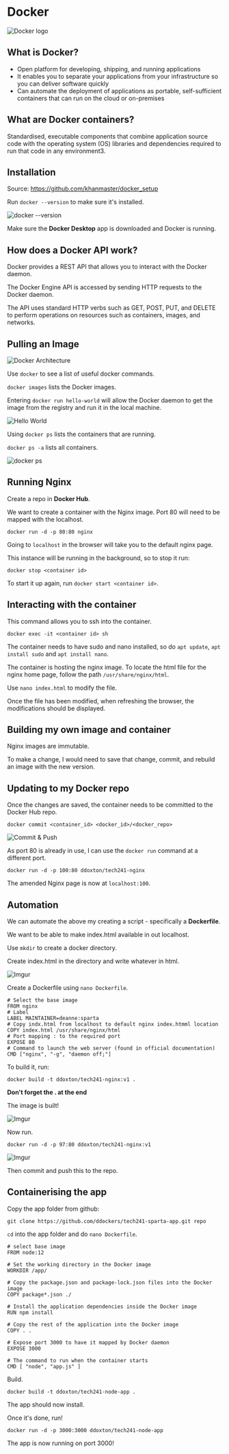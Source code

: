 # Docker
![Docker logo](https://i.imgur.com/p3Rf0J8.png)

## What is Docker?
- Open platform for developing, shipping, and running applications
- It enables you to separate your applications from your infrastructure so you can deliver software quickly
- Can automate the deployment of applications as portable, self-sufficient containers that can run on the cloud or on-premises

## What are Docker containers?
Standardised, executable components that combine application source code with the operating system (OS) libraries and dependencies required to run that code in any environment3.

## Installation
Source: <https://github.com/khanmaster/docker_setup>

Run `docker --version` to make sure it's installed.

![docker --version](https://i.imgur.com/I95TrkN.png)

Make sure the **Docker Desktop** app is downloaded and Docker is running.

## How does a Docker API work?
Docker provides a REST API that allows you to interact with the Docker daemon.

The Docker Engine API is accessed by sending HTTP requests to the Docker daemon.

The API uses standard HTTP verbs such as GET, POST, PUT, and DELETE to perform operations on resources such as containers, images, and networks.

## Pulling an Image
![Docker Architecture](https://i.imgur.com/vZZ6XQP.png)

Use `docker` to see a list of useful docker commands.

`docker images` lists the Docker images.

Entering `docker run hello-world` will allow the Docker daemon to get the image from the registry and run it in the local machine.

![Hello World](https://i.imgur.com/Hdq7HAg.png)

Using `docker ps` lists the containers that are running.

`docker ps -a` lists all containers.

![docker ps](https://i.imgur.com/xoweAYw.png)


## Running Nginx

Create a repo in **Docker Hub**.

We want to create a container with the Nginx image. Port 80 will need to be mapped with the localhost.

```
docker run -d -p 80:80 nginx
```

Going to `localhost` in the browser will take you to the default nginx page.

This instance will be running in the background, so to stop it run:

```
docker stop <container id>
```

To start it up again, run `docker start <container id>`.

## Interacting with the container
This command allows you to ssh into the container.
```
docker exec -it <container id> sh
```
The container needs to have sudo and nano installed, so do `apt update`, `apt install sudo` and `apt install nano`.

The container is hosting the nginx image. To locate the html file for the nginx home page, follow the path `/usr/share/nginx/html`.

Use `nano index.html` to modify the file.

Once the file has been modified, when refreshing the browser, the modifications should be displayed.

## Building my own image and container

Nginx images are immutable.

To make a change, I would need to save that change, commit, and rebuild an image with the new version.

## Updating to my Docker repo
Once the changes are saved, the container needs to be committed to the Docker Hub repo.

```
docker commit <container_id> <docker_id>/<docker_repo>
```

![Commit & Push](https://i.imgur.com/GcZWuwT.png)


As port 80 is already in use, I can use the `docker run` command at a different port.

```
docker run -d -p 100:80 ddoxton/tech241-nginx
```
The amended Nginx page is now at `localhost:100`.

## Automation

We can automate the above my creating a script - specifically a **Dockerfile**.

We want to be able to make index.html available in out localhost.

Use `mkdir` to create a docker directory. 

Create index.html in the directory and write whatever in html. 

![Imgur](https://i.imgur.com/UxB1Um5.png)

Create a Dockerfile using `nano Dockerfile`.

```
# Select the base image
FROM nginx
# Label
LABEL MAINTAINER=deanne:sparta
# Copy indx.html from localhost to default nginx index.htmml location
COPY index.html /usr/share/nginx/html
# Port mapping : to the required port
EXPOSE 80
# Command to launch the web server (found in official documentation)
CMD ["nginx", "-g", "daemon off;"]
```

To build it, run:

```
docker build -t ddoxton/tech241-nginx:v1 .
```
**Don't forget the . at the end**

The image is built!

![Imgur](https://i.imgur.com/1MERd10.png)

Now run.

```
docker run -d -p 97:80 ddoxton/tech241-nginx:v1
```

![Imgur](https://i.imgur.com/vyrd0uD.png)

Then commit and push this to the repo.

## Containerising the app

Copy the app folder from github:

```
git clone https://github.com/ddockers/tech241-sparta-app.git repo
```

`cd` into the app folder and do `nano Dockerfile`.

```
# select base image
FROM node:12

# Set the working directory in the Docker image
WORKDIR /app/

# Copy the package.json and package-lock.json files into the Docker image
COPY package*.json ./

# Install the application dependencies inside the Docker image
RUN npm install

# Copy the rest of the application into the Docker image
COPY . .

# Expose port 3000 to have it mapped by Docker daemon
EXPOSE 3000

# The command to run when the container starts
CMD [ "node", "app.js" ]
```
Build.
```
docker build -t ddoxton/tech241-node-app .
```
The app should now install.

Once it's done, run!

```
docker run -d -p 3000:3000 ddoxton/tech241-node-app
```
The app is now running on port 3000!